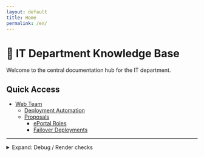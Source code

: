 ```yaml
---
layout: default
title: Home
permalink: /en/
---
```


# 🧠 IT Department Knowledge Base

Welcome to the central documentation hub for the IT department.

## Quick Access
- [Web Team](./web/)
  - [Deployment Automation](./web/deployment-automation/)
  - [Proposals](./web/proposals/)
    - [ePortal Roles](./web/proposals/ePortal-roles/)
    - [Failover Deployments](./web/proposals/failover-deployments/)

---

<details markdown="1">
  <summary>Expand: Debug / Render checks</summary>

This collapsible is kept temporarily to monitor styling and markdown processing.

```bash
echo "Hello from /en/index.md within collapsible"
ls -la
```
</details>